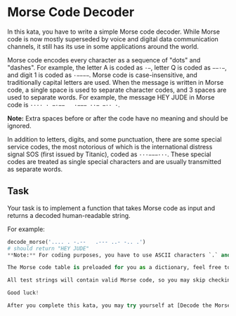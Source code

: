 # Morse Code Decoder

In this kata, you have to write a simple Morse code decoder. While Morse code is now mostly superseded by voice and digital data communication channels, it still has its use in some applications around the world.

Morse code encodes every character as a sequence of "dots" and "dashes". For example, the letter A is coded as `·−`, letter Q is coded as `−−·−`, and digit 1 is coded as `·−−−−`. Morse code is case-insensitive, and traditionally capital letters are used. When the message is written in Morse code, a single space is used to separate character codes, and 3 spaces are used to separate words. For example, the message HEY JUDE in Morse code is `···· · −·−−   ·−−− ··− −·· ·`.

**Note:** Extra spaces before or after the code have no meaning and should be ignored.

In addition to letters, digits, and some punctuation, there are some special service codes, the most notorious of which is the international distress signal SOS (first issued by Titanic), coded as `···−−−···`. These special codes are treated as single special characters and are usually transmitted as separate words.

## Task

Your task is to implement a function that takes Morse code as input and returns a decoded human-readable string.

For example:

```python
decode_morse('.... . -.--   .--- ..- -.. .')
# should return "HEY JUDE"
**Note:** For coding purposes, you have to use ASCII characters `.` and `-`, not Unicode characters.

The Morse code table is preloaded for you as a dictionary, feel free to use it. The usage depends on the language you are using.

All test strings will contain valid Morse code, so you may skip checking for errors and exceptions. In C#, tests will fail if the solution code throws an exception; please keep that in mind. This is mostly because otherwise the engine would simply ignore the tests, resulting in a "valid" solution.

Good luck!

After you complete this kata, you may try yourself at [Decode the Morse code, advanced](https://www.codewars.com/kata/54b72c16cd7f5154e9000457).
